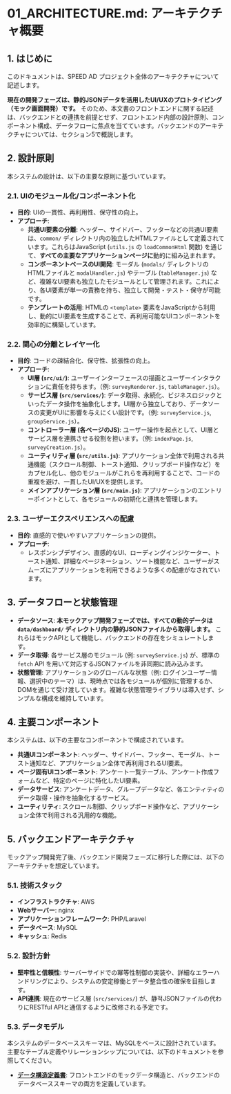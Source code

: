 # 01_ARCHITECTURE.md: アーキテクチャ概要

## 1. はじめに

このドキュメントは、SPEED AD プロジェクト全体のアーキテクチャについて記述します。

**現在の開発フェーズは、静的JSONデータを活用したUI/UXのプロトタイピング（モック画面開発）です。**
そのため、本文書のフロントエンドに関する記述は、バックエンドとの連携を前提とせず、フロントエンド内部の設計原則、コンポーネント構成、データフローに焦点を当てています。バックエンドのアーキテクチャについては、セクション5で概説します。

## 2. 設計原則

本システムの設計は、以下の主要な原則に基づいています。

### 2.1. UIのモジュール化/コンポーネント化

- **目的**: UIの一貫性、再利用性、保守性の向上。
- **アプローチ**:
    - **共通UI要素の分離**: ヘッダー、サイドバー、フッターなどの共通UI要素は、`common/` ディレクトリ内の独立したHTMLファイルとして定義されています。これらはJavaScript (`utils.js` の `loadCommonHtml` 関数) を通じて、**すべての主要なアプリケーションページに**動的に組み込まれます。
    - **コンポーネントベースのUI開発**: モーダル (`modals/` ディレクトリのHTMLファイルと `modalHandler.js`) やテーブル (`tableManager.js`) など、複雑なUI要素も独立したモジュールとして管理されます。これにより、各UI要素が単一の責務を持ち、独立して開発・テスト・保守が可能です。
    - **テンプレートの活用**: HTMLの `<template>` 要素をJavaScriptから利用し、動的にUI要素を生成することで、再利用可能なUIコンポーネントを効率的に構築しています。

### 2.2. 関心の分離とレイヤー化

- **目的**: コードの疎結合化、保守性、拡張性の向上。
- **アプローチ**:
    - **UI層 (`src/ui/`)**: ユーザーインターフェースの描画とユーザーインタラクションに責任を持ちます。（例: `surveyRenderer.js`, `tableManager.js`）。
    - **サービス層 (`src/services/`)**: データ取得、永続化、ビジネスロジックといったデータ操作を抽象化します。UI層から独立しており、データソースの変更がUIに影響を与えにくい設計です。（例: `surveyService.js`, `groupService.js`）。
    - **コントローラー層 (各ページのJS)**: ユーザー操作を起点として、UI層とサービス層を連携させる役割を担います。（例: `indexPage.js`, `surveyCreation.js`）。
    - **ユーティリティ層 (`src/utils.js`)**: アプリケーション全体で利用される共通機能（スクロール制御、トースト通知、クリップボード操作など）をカプセル化し、他のモジュールがこれらを再利用することで、コードの重複を避け、一貫したUI/UXを提供します。
    - **メインアプリケーション層 (`src/main.js`)**: アプリケーションのエントリーポイントとして、各モジュールの初期化と連携を管理します。

### 2.3. ユーザーエクスペリエンスへの配慮

- **目的**: 直感的で使いやすいアプリケーションの提供。
- **アプローチ**:
    - レスポンシブデザイン、直感的なUI、ローディングインジケーター、トースト通知、詳細なページネーション、ソート機能など、ユーザーがスムーズにアプリケーションを利用できるような多くの配慮がなされています。

## 3. データフローと状態管理

- **データソース**: **本モックアップ開発フェーズでは、すべての動的データは `data/dashboard/` ディレクトリ内の静的JSONファイルから取得します。** これらはモックAPIとして機能し、バックエンドの存在をシミュレートします。
- **データ取得**: 各サービス層のモジュール (例: `surveyService.js`) が、標準の `fetch` API を用いて対応するJSONファイルを非同期に読み込みます。
- **状態管理**: アプリケーションのグローバルな状態（例: ログインユーザー情報、選択中のテーマ）は、現時点では各モジュールが個別に管理するか、DOMを通じて受け渡しています。複雑な状態管理ライブラリは導入せず、シンプルな構成を維持しています。

## 4. 主要コンポーネント

本システムは、以下の主要なコンポーネントで構成されています。

- **共通UIコンポーネント**: ヘッダー、サイドバー、フッター、モーダル、トースト通知など、アプリケーション全体で再利用されるUI要素。
- **ページ固有UIコンポーネント**: アンケート一覧テーブル、アンケート作成フォームなど、特定のページに特化したUI要素。
- **データサービス**: アンケートデータ、グループデータなど、各エンティティのデータ取得・操作を抽象化するサービス。
- **ユーティリティ**: スクロール制御、クリップボード操作など、アプリケーション全体で利用される汎用的な機能。

## 5. バックエンドアーキテクチャ

モックアップ開発完了後、バックエンド開発フェーズに移行した際には、以下のアーキテクチャを想定しています。

### 5.1. 技術スタック
- **インフラストラクチャ**: AWS
- **Webサーバー**: nginx
- **アプリケーションフレームワーク**: PHP/Laravel
- **データベース**: MySQL
- **キャッシュ**: Redis

### 5.2. 設計方針
- **堅牢性と信頼性**: サーバーサイドでの冪等性制御の実装や、詳細なエラーハンドリングにより、システムの安定稼働とデータ整合性の確保を目指します。
- **API連携**: 現在のサービス層 (`src/services/`) が、静적JSONファイルの代わりにRESTful APIと通信するように改修される予定です。

### 5.3. データモデル
本システムのデータベーススキーマは、MySQLをベースに設計されています。
主要なテーブル定義やリレーションシップについては、以下のドキュメントを参照してください。

- **[データ構造定義書](architecture/02_data_model.md)**: フロントエンドのモックデータ構造と、バックエンドのデータベーススキーマの両方を定義しています。
